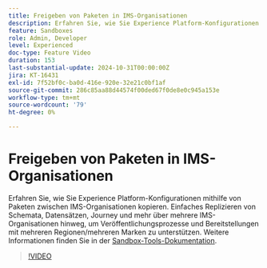 ```yaml
---
title: Freigeben von Paketen in IMS-Organisationen
description: Erfahren Sie, wie Sie Experience Platform-Konfigurationen mithilfe von Paketen zwischen IMS-Organisationen kopieren. Einfaches Replizieren von Schemas, Datensätzen, Journey und mehr in mehreren IMS-Organisationen zur Unterstützung von Bereitstellungen mit mehreren Regionen/Marken.
feature: Sandboxes
role: Admin, Developer
level: Experienced
doc-type: Feature Video
duration: 153
last-substantial-update: 2024-10-31T00:00:00Z
jira: KT-16431
exl-id: 7f52bf0c-ba0d-416e-920e-32e21c0bf1af
source-git-commit: 286c85aa88d44574f00ded67f0de8e0c945a153e
workflow-type: tm+mt
source-wordcount: '79'
ht-degree: 0%

---
```


# Freigeben von Paketen in IMS-Organisationen

Erfahren Sie, wie Sie Experience Platform-Konfigurationen mithilfe von Paketen zwischen IMS-Organisationen kopieren. Einfaches Replizieren von Schemata, Datensätzen, Journey und mehr über mehrere IMS-Organisationen hinweg, um Veröffentlichungsprozesse und Bereitstellungen mit mehreren Regionen/mehreren Marken zu unterstützen. Weitere Informationen finden Sie in der [Sandbox-Tools-Dokumentation](https://experienceleague.adobe.com/de/docs/experience-platform/sandbox/ui/sharing-packages-across-orgs).

>[!VIDEO](https://video.tv.adobe.com/v/3435815/?learn=on&enablevpops)
